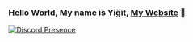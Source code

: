 ### Hello World, My name is Yiğit, [My Website](https://ygtdev.com/) 👋

[![Discord Presence](https://lanyard.cnrad.dev/api/150612752610754560)](https://discord.com/users/150612752610754560)
